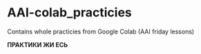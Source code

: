 # AAI-colab_practicies
Contains whole practicies from Google Colab (AAI friday lessons)

**ПРАКТИКИ ЖИ ЕСЬ**
